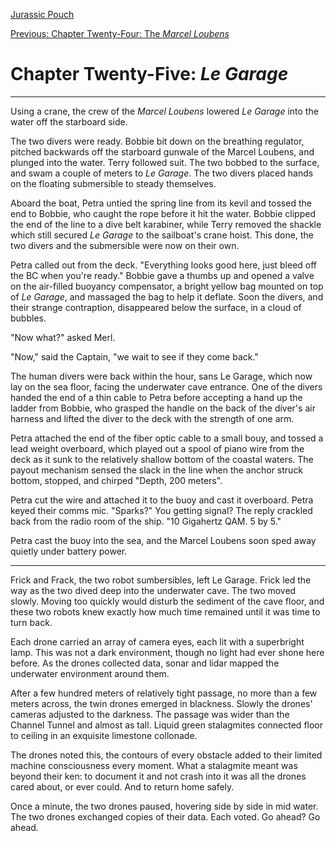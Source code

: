 [Jurassic Pouch](README.md)

[Previous: Chapter Twenty-Four: The *Marcel Loubens*](ch24.md) 

# Chapter Twenty-Five: *Le Garage*

* * * 

Using a crane, the crew of the *Marcel Loubens* lowered *Le Garage* into the water off the starboard side.  

The two divers were ready. Bobbie bit down on the breathing regulator, pitched backwards off the starboard gunwale of the Marcel Loubens, and plunged into the water. Terry followed suit. The two bobbed to the surface, and swam a couple of meters to *Le Garage*. The two divers placed hands on the floating submersible to steady themselves.

Aboard the boat, Petra untied the spring line from its kevil and tossed the end to Bobbie, who caught the rope before it hit the water. Bobbie clipped the end of the line to a dive belt karabiner, while Terry removed the shackle which still secured *Le Garage* to the sailboat's crane hoist. This done, the two divers and the submersible were now on their own.

Petra called out from the deck. "Everything looks good here, just bleed off the BC when you're ready." Bobbie gave a thumbs up and opened a valve on the air-filled buoyancy compensator, a bright yellow bag mounted on top of *Le Garage*, and massaged the bag to help it deflate. Soon the divers, and their strange contraption, disappeared below the surface, in a cloud of bubbles.

"Now what?" asked Merl. 

"Now," said the Captain, "we wait to see if they come back."

The human divers were back within the hour, sans Le Garage, which now lay on the sea floor, facing the underwater cave entrance. One of the divers handed the end of a thin cable to Petra before accepting a hand up the ladder from Bobbie, who grasped the handle on the back of the diver's air harness and lifted the diver to the deck with the strength of one arm.

Petra attached the end of the fiber optic cable to a small bouy, and tossed a lead weight overboard, which played out a spool of piano wire from the deck as it sunk to the relatively shallow bottom of the coastal waters. The payout mechanism sensed the slack in the line when the anchor struck bottom, stopped, and chirped "Depth, 200 meters". 

Petra cut the wire and attached it to the buoy and cast it overboard. Petra keyed their comms mic. "Sparks?" You getting signal?
The reply crackled back from the radio room of the ship. "10 Gigahertz QAM. 5 by 5."

Petra cast the buoy into the sea, and the Marcel Loubens soon sped away quietly under battery power.

* * *

Frick and Frack, the two robot sumbersibles, left Le Garage. Frick led the way as the two dived deep into the underwater cave. The two moved slowly. Moving too quickly would disturb the sediment of the cave floor, and these two robots knew exactly how much time remained until it was time to turn back.

Each drone carried an array of camera eyes, each lit with a superbright lamp. This was not a dark environment, though no light had ever shone here before. As the drones collected data, sonar and lidar mapped the underwater environment around them.

After a few hundred meters of relatively tight passage, no more than a few meters across, the twin drones emerged in blackness. Slowly the drones' cameras adjusted to the darkness. The passage was wider than the Channel Tunnel and almost as tall. Liquid green stalagmites connected floor to ceiling in an exquisite limestone collonade.

The drones noted this, the contours of every obstacle added to their limited machine consciousness every moment. What a stalagmite meant was beyond their ken: to document it and not crash into it was all the drones cared about, or ever could. And to return home safely.

Once a minute, the two drones paused, hovering side by side in mid water. The two drones exchanged copies of their data. Each voted. Go ahead? Go ahead.

